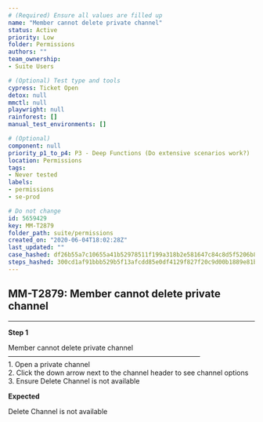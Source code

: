 ```yaml
---
# (Required) Ensure all values are filled up
name: "Member cannot delete private channel"
status: Active
priority: Low
folder: Permissions
authors: ""
team_ownership: 
- Suite Users

# (Optional) Test type and tools
cypress: Ticket Open
detox: null
mmctl: null
playwright: null
rainforest: []
manual_test_environments: []

# (Optional)
component: null
priority_p1_to_p4: P3 - Deep Functions (Do extensive scenarios work?)
location: Permissions
tags: 
- Never tested
labels: 
- permissions
- se-prod

# Do not change
id: 5659429
key: MM-T2879
folder_path: suite/permissions
created_on: "2020-06-04T18:02:28Z"
last_updated: ""
case_hashed: df26b55a7c10655a41b52978511f199a318b2e581647c84c8d5f5206b88725d23a7edff735c52f775e983ccea7377484
steps_hashed: 300cd1af91bbb529b5f13afcdd85e0df4129f827f20c9d00b1889e81be6ecb6eabe24f015dbc9ae6b70302accd3890b8
---
```


## MM-T2879: Member cannot delete private channel

---

**Step 1**

Member cannot delete private channel\
————————————————————————————\
1\. Open a private channel\
2\. Click the down arrow next to the channel header to see channel options\
3\. Ensure Delete Channel is not available

**Expected**

Delete Channel is not available

